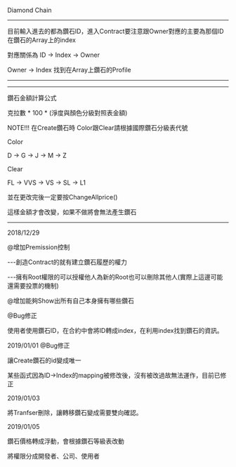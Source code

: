 Diamond Chain
***


目前輸入進去的都為鑽石ID，進入Contract要注意跟Owner對應的主要為那個ID在鑽石的Array上的index


對應關係為
ID -> Index -> Owner 


Owner -> Index 找到在Array上鑽石的Profile

***
***
鑽石金額計算公式

克拉數 * 100 * (淨度與顏色分級對照表金額)

NOTE!!!
在Create鑽石時 Color跟Clear請根據國際鑽石分級表代號

Color 


D -> G -> J -> M -> Z

Clear


FL -> VVS -> VS -> SL -> L1

並在更改完後一定要按ChangeAllprice()

這樣金額才會改變，如果不做將會無法產生鑽石

***

2018/12/29


@增加Premission控制


  ---創造Contract的就有建立鑽石履歷的權力
  
  
  ---擁有Root權限的可以授權他人為新的Root也可以刪除其他人(實際上這邊可能還需要投票的機制)
  
@增加能夠Show出所有自己本身擁有哪些鑽石

@Bug修正


使用者使用鑽石ID，在合約中會將ID轉成index，在利用index找到鑽石的資訊。

2019/01/01
@Bug修正

讓Create鑽石的id變成唯一


某些函式因為ID->Index的mapping被修改後，沒有被改過故無法運作，目前已修正

2019/01/03

將Tranfser刪除，讓轉移鑽石變成需要雙向確認。

2019/01/05

鑽石價格轉成浮動，會根據鑽石等級表改動

將權限分成開發者、公司、使用者
